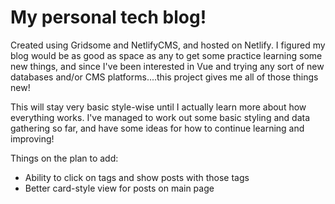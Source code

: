 # My personal tech blog!

Created using Gridsome and NetlifyCMS, and hosted on Netlify. I figured my blog would be as good as space as any to get some practice learning some new things, and since I've been interested in Vue and trying any sort of new databases and/or CMS platforms....this project gives me all of those things new!

This will stay very basic style-wise until I actually learn more about how everything works. I've managed to work out some basic styling and data gathering so far, and have some ideas for how to continue learning and improving!

Things on the plan to add:
* Ability to click on tags and show posts with those tags
* Better card-style view for posts on main page